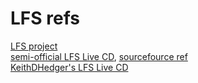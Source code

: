 # LFS refs
[LFS project](https://www.linuxfromscratch.org/)  
[semi-official LFS Live CD](https://itsfoss.com/linux-from-scratch-live-cd), [sourcefource ref](https://sourceforge.net/projects/lfs-livecd)  
[KeithDHedger's LFS Live CD](https://github.com/KeithDHedger/LFSBootCD)
